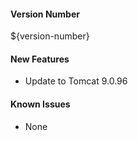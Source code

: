 #### Version Number
${version-number}

#### New Features
- Update to Tomcat 9.0.96

#### Known Issues
- None
